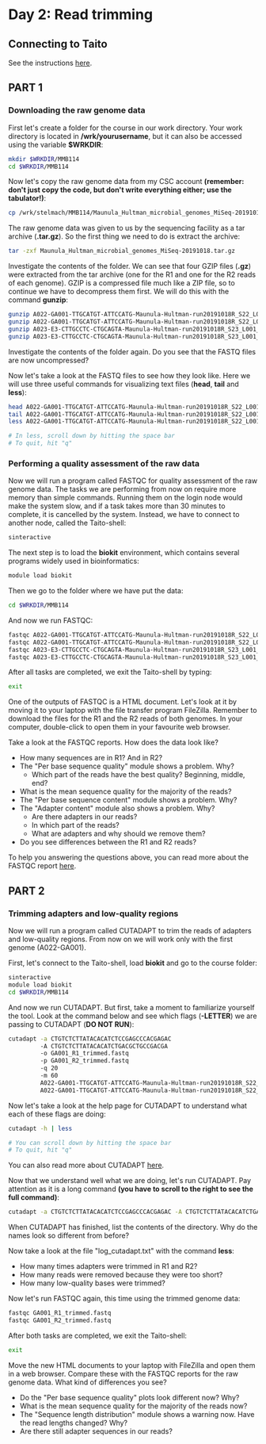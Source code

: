 # Day 2: Read trimming

## Connecting to Taito

See the instructions [here](01-UNIX-and-CSC.md#connecting-to-taito).

## PART 1

### Downloading the raw genome data

First let's create a folder for the course in our work directory. Your work directory is located in **/wrk/yourusername**, but it can also be accessed using the variable **$WRKDIR**:

```bash
mkdir $WRKDIR/MMB114
cd $WRKDIR/MMB114
```

Now let's copy the raw genome data from my CSC account **(remember: don't just copy the code, but don't write everything either; use the tabulator!)**:

```bash
cp /wrk/stelmach/MMB114/Maunula_Hultman_microbial_genomes_MiSeq-20191018.tar.gz .
```

The raw genome data was given to us by the sequencing facility as a tar archive (**.tar.gz**). So the first thing we need to do is extract the archive:

```bash
tar -zxf Maunula_Hultman_microbial_genomes_MiSeq-20191018.tar.gz
```

Investigate the contents of the folder. We can see that four GZIP files (**.gz**) were extracted from the tar archive (one for the R1 and one for the R2 reads of each genome). GZIP is a compressed file much like a ZIP file, so to continue we have to decompress them first. We will do this with the command **gunzip**:

```bash
gunzip A022-GA001-TTGCATGT-ATTCCATG-Maunula-Hultman-run20191018R_S22_L001_R1_001.fastq.gz
gunzip A022-GA001-TTGCATGT-ATTCCATG-Maunula-Hultman-run20191018R_S22_L001_R2_001.fastq.gz
gunzip A023-E3-CTTGCCTC-CTGCAGTA-Maunula-Hultman-run20191018R_S23_L001_R1_001.fastq.gz
gunzip A023-E3-CTTGCCTC-CTGCAGTA-Maunula-Hultman-run20191018R_S23_L001_R2_001.fastq.gz
```

Investigate the contents of the folder again. Do you see that the FASTQ files are now uncompressed?  

Now let's take a look at the FASTQ files to see how they look like. Here we will use three useful commands for visualizing text files (**head**, **tail** and **less**):

```bash
head A022-GA001-TTGCATGT-ATTCCATG-Maunula-Hultman-run20191018R_S22_L001_R1_001.fastq
tail A022-GA001-TTGCATGT-ATTCCATG-Maunula-Hultman-run20191018R_S22_L001_R1_001.fastq
less A022-GA001-TTGCATGT-ATTCCATG-Maunula-Hultman-run20191018R_S22_L001_R1_001.fastq

# In less, scroll down by hitting the space bar
# To quit, hit "q"
```

### Performing a quality assessment of the raw data

Now we will run a program called FASTQC for quality assessment of the raw genome data. The tasks we are performing from now on require more memory than simple commands. Running them on the login node would make the system slow, and if a task takes more than 30 minutes to complete, it is cancelled by the system. Instead, we have to connect to another node, called the Taito-shell:

```bash
sinteractive
```

The next step is to load the **biokit** environment, which contains several programs widely used in bioinformatics:

```bash
module load biokit
```

Then we go to the folder where we have put the data:

```bash
cd $WRKDIR/MMB114
```

And now we run FASTQC:

```bash
fastqc A022-GA001-TTGCATGT-ATTCCATG-Maunula-Hultman-run20191018R_S22_L001_R1_001.fastq
fastqc A022-GA001-TTGCATGT-ATTCCATG-Maunula-Hultman-run20191018R_S22_L001_R2_001.fastq
fastqc A023-E3-CTTGCCTC-CTGCAGTA-Maunula-Hultman-run20191018R_S23_L001_R1_001.fastq
fastqc A023-E3-CTTGCCTC-CTGCAGTA-Maunula-Hultman-run20191018R_S23_L001_R2_001.fastq
```

After all tasks are completed, we exit the Taito-shell by typing:

```bash
exit
```

One of the outputs of FASTQC is a HTML document. Let's look at it by moving it to your laptop with the file transfer program FileZilla. Remember to download the files for the R1 and the R2 reads of both genomes. In your computer, double-click to open them in your favourite web browser.  

Take a look at the FASTQC reports. How does the data look like?

* How many sequences are in R1? And in R2?
* The "Per base sequence quality" module shows a problem. Why?
  * Which part of the reads have the best quality? Beginning, middle, end?
* What is the mean sequence quality for the majority of the reads?
* The "Per base sequence content" module shows a problem. Why?
* The "Adapter content" module also shows a problem. Why?
  * Are there adapters in our reads?
  * In which part of the reads?
  * What are adapters and why should we remove them?
* Do you see differences between the R1 and R2 reads?

To help you answering the questions above, you can read more about the FASTQC report [here](http://www.bioinformatics.babraham.ac.uk/projects/fastqc/Help/3%20Analysis%20Modules/).

## PART 2

### Trimming adapters and low-quality regions

Now we will run a program called CUTADAPT to trim the reads of adapters and low-quality regions. From now on we will work only with the first genome (A022-GA001).

First, let's connect to the Taito-shell, load **biokit** and go to the course folder:

```bash
sinteractive
module load biokit
cd $WRKDIR/MMB114
```

And now we run CUTADAPT. But first, take a moment to familiarize yourself the tool. Look at the command below and see which flags (**-LETTER**) we are passing to CUTADAPT (**DO NOT RUN**):

```bash
cutadapt -a CTGTCTCTTATACACATCTCCGAGCCCACGAGAC
         -A CTGTCTCTTATACACATCTGACGCTGCCGACGA
         -o GA001_R1_trimmed.fastq
         -p GA001_R2_trimmed.fastq
         -q 20
         -m 60
         A022-GA001-TTGCATGT-ATTCCATG-Maunula-Hultman-run20191018R_S22_L001_R1_001.fastq
         A022-GA001-TTGCATGT-ATTCCATG-Maunula-Hultman-run20191018R_S22_L001_R2_001.fastq
```

Now let's take a look at the help page for CUTADAPT to understand what each of these flags are doing:

```bash
cutadapt -h | less

# You can scroll down by hitting the space bar
# To quit, hit "q"
```

You can also read more about CUTADAPT [here](https://cutadapt.readthedocs.io/en/stable/guide.html).  

Now that we understand well what we are doing, let's run CUTADAPT. Pay attention as it is a long command **(you have to scroll to the right to see the full command)**:

```bash
cutadapt -a CTGTCTCTTATACACATCTCCGAGCCCACGAGAC -A CTGTCTCTTATACACATCTGACGCTGCCGACGA -o GA001_R1_trimmed.fastq -p GA001_R2_trimmed.fastq -q 20 -m 60 A022-GA001-TTGCATGT-ATTCCATG-Maunula-Hultman-run20191018R_S22_L001_R1_001.fastq A022-GA001-TTGCATGT-ATTCCATG-Maunula-Hultman-run20191018R_S22_L001_R2_001.fastq > log_cutadapt.txt
```

When CUTADAPT has finished, list the contents of the directory. Why do the names look so different from before?

Now take a look at the file "log_cutadapt.txt" with the command **less**:

* How many times adapters were trimmed in R1 and R2?
* How many reads were removed because they were too short?
* How many low-quality bases were trimmed?

Now let's run FASTQC again, this time using the trimmed genome data:

```bash
fastqc GA001_R1_trimmed.fastq
fastqc GA001_R2_trimmed.fastq
```

After both tasks are completed, we exit the Taito-shell:

```bash
exit
```

Move the new HTML documents to your laptop with FileZilla and open them in a web browser. Compare these with the FASTQC reports for the raw genome data. What kind of differences you see?

* Do the "Per base sequence quality" plots look different now? Why?
* What is the mean sequence quality for the majority of the reads now?
* The "Sequence length distribution" module shows a warning now. Have the read lengths changed? Why?
* Are there still adapter sequences in our reads?
